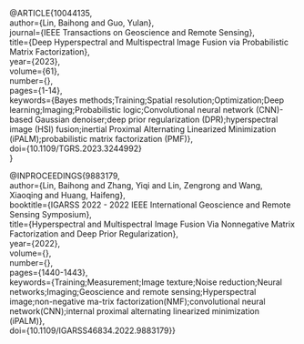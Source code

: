 @ARTICLE{10044135,  
author={Lin, Baihong and Guo, Yulan},  
journal={IEEE Transactions on Geoscience and Remote Sensing},  
title={Deep Hyperspectral and Multispectral Image Fusion via Probabilistic Matrix Factorization},  
year={2023},  
volume={61},  
number={},  
pages={1-14},  
keywords={Bayes methods;Training;Spatial resolution;Optimization;Deep learning;Imaging;Probabilistic logic;Convolutional neural network (CNN)-based Gaussian denoiser;deep prior regularization (DPR);hyperspectral image (HSI) fusion;inertial Proximal Alternating Linearized Minimization (iPALM);probabilistic matrix factorization (PMF)},  
doi={10.1109/TGRS.2023.3244992}  
}

@INPROCEEDINGS{9883179,  
  author={Lin, Baihong and Zhang, Yiqi and Lin, Zengrong and Wang, Xiaoqing and Huang, Haifeng},  
  booktitle={IGARSS 2022 - 2022 IEEE International Geoscience and Remote Sensing Symposium},   
  title={Hyperspectral and Multispectral Image Fusion Via Nonnegative Matrix Factorization and Deep Prior Regularization},   
  year={2022},  
  volume={},  
  number={},  
  pages={1440-1443},  
  keywords={Training;Measurement;Image texture;Noise reduction;Neural networks;Imaging;Geoscience and remote sensing;Hyperspectral image;non-negative ma-trix factorization(NMF);convolutional neural network(CNN);internal proximal alternating linearized minimization (iPALM)},  
  doi={10.1109/IGARSS46834.2022.9883179}}  
